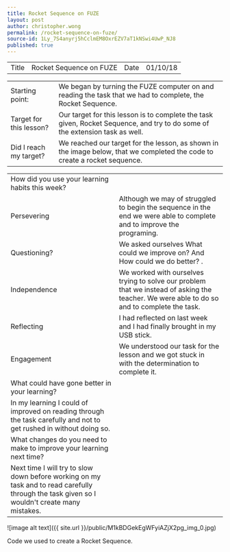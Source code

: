 ```yaml
---
title: Rocket Sequence on FUZE
layout: post
author: christopher.wong
permalink: /rocket-sequence-on-fuze/
source-id: 1Ly_7S4anyrj5hCclmEM8OxrEZV7aT1kNSwi4UwP_NJ8
published: true
---
```

<table>
  <tr>
    <td>Title</td>
    <td>Rocket Sequence on FUZE</td>
    <td>Date</td>
    <td>01/10/18</td>
  </tr>
</table>


<table>
  <tr>
    <td>Starting point:</td>
    <td>We began by turning the FUZE computer on and reading the task that we had to complete, the Rocket Sequence.</td>
  </tr>
  <tr>
    <td>Target for this lesson?</td>
    <td>Our target for this lesson is to complete the task given, Rocket Sequence, and try to do some of the extension task as well.</td>
  </tr>
  <tr>
    <td>Did I reach my target? </td>
    <td>We reached our target for the lesson, as shown in the image below, that we completed the code to create a rocket sequence.</td>
  </tr>
</table>


<table>
  <tr>
    <td>How did you use your learning habits this week?</td>
    <td></td>
  </tr>
  <tr>
    <td>Persevering</td>
    <td>Although we may of struggled to begin the sequence in the end we were able to complete and to improve the programing.</td>
  </tr>
  <tr>
    <td>Questioning?</td>
    <td>We asked ourselves What could we improve on? And How could we do better? .</td>
  </tr>
  <tr>
    <td>Independence</td>
    <td>We worked with ourselves trying to solve our problem that we instead of asking the teacher. We were able to do so and to complete the task.</td>
  </tr>
  <tr>
    <td>Reflecting</td>
    <td>I had reflected on last week and I had finally brought in my USB stick.</td>
  </tr>
  <tr>
    <td>Engagement</td>
    <td>We understood our task for the lesson and we got stuck in with the determination to complete it.</td>
  </tr>
  <tr>
    <td>What could have gone better in your learning?</td>
    <td></td>
  </tr>
  <tr>
    <td>In my learning I could of improved on reading through the task carefully and not to get rushed in without doing so.</td>
    <td></td>
  </tr>
  <tr>
    <td>What changes do you need to make to improve your learning next time?</td>
    <td></td>
  </tr>
  <tr>
    <td>Next time I will try to slow down before working on my task and to read carefully through the task given so I wouldn't create many mistakes.</td>
    <td></td>
  </tr>
</table>


![image alt text]({{ site.url }}/public/M1kBDGekEgWFyiAZjX2pg_img_0.jpg)

Code we used to create a Rocket Sequence.

